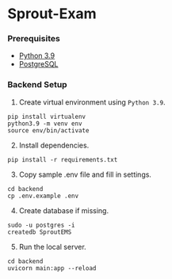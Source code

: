 # Sprout-Exam

### Prerequisites
- [Python 3.9](https://python.org)
- [PostgreSQL](https://www.postgresql.org/)

### Backend Setup
1. Create virtual environment using `Python 3.9`. 

```shell
pip install virtualenv
python3.9 -m venv env
source env/bin/activate
```

2. Install dependencies.

```shell
pip install -r requirements.txt
```

3. Copy sample .env file and fill in settings.

```shell
cd backend 
cp .env.example .env
```

4. Create database if missing.

```shell
sudo -u postgres -i
createdb SproutEMS
```

5. Run the local server.

```shell
cd backend
uvicorn main:app --reload
```